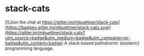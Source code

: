 # stack-cats

[![Join the chat at https://gitter.im/mbuettner/stack-cats](https://badges.gitter.im/mbuettner/stack-cats.svg)](https://gitter.im/mbuettner/stack-cats?utm_source=badge&utm_medium=badge&utm_campaign=pr-badge&utm_content=badge)
A stack-based palindromic (esoteric) programming language.
